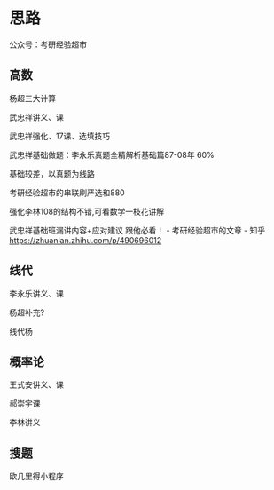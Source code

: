 # 思路

公众号：考研经验超市



## 高数

杨超三大计算

武忠祥讲义、课

武忠祥强化、17课、选填技巧

武忠祥基础做题：李永乐真题全精解析基础篇87-08年 60%

基础较差，以真题为线路

考研经验超市的串联刷严选和880

强化李林108的结构不错,可看数学一枝花讲解

武忠祥基础班漏讲内容+应对建议 跟他必看！ - 考研经验超市的文章 - 知乎 https://zhuanlan.zhihu.com/p/490696012

## 线代

李永乐讲义、课

杨超补充?

线代杨

## 概率论

王式安讲义、课

郝崇宇课

李林讲义

## 搜题

欧几里得小程序